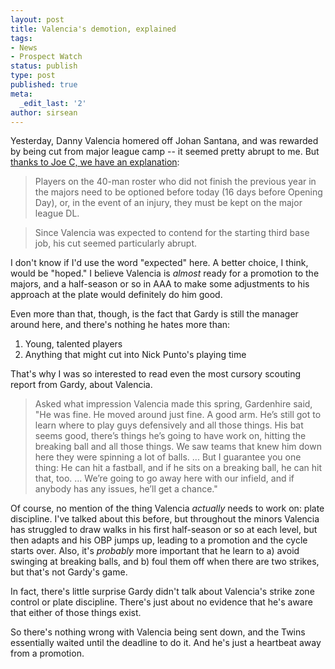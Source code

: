 ```yaml
---
layout: post
title: Valencia's demotion, explained
tags:
- News
- Prospect Watch
status: publish
type: post
published: true
meta:
  _edit_last: '2'
author: sirsean
---
```

Yesterday, Danny Valencia homered off Johan Santana, and was rewarded by being cut from major league camp -- it seemed pretty abrupt to me. But [thanks to Joe C, we have an explanation](http://www.startribune.com/sports/twins/blogs/88723132.html):

> Players on the 40-man roster who did not finish the previous year in the majors need to be optioned before today (16 days before Opening Day), or, in the event of an injury, they must be kept on the major league DL.

> Since Valencia was expected to contend for the starting third base job, his cut seemed particularly abrupt.

I don't know if I'd use the word "expected" here. A better choice, I think, would be "hoped." I believe Valencia is _almost_ ready for a promotion to the majors, and a half-season or so in AAA to make some adjustments to his approach at the plate would definitely do him good.

Even more than that, though, is the fact that Gardy is still the manager around here, and there's nothing he hates more than:

1. Young, talented players
2. Anything that might cut into Nick Punto's playing time

That's why I was so interested to read even the most cursory scouting report from Gardy, about Valencia.

> Asked what impression Valencia made this spring, Gardenhire said, "He was fine. He moved around just fine. A good arm. He’s still got to learn where to play guys defensively and all those things. His bat seems good, there’s things he’s going to have work on, hitting the breaking ball and all those things. We saw teams that knew him down here they were spinning a lot of balls. ... But I guarantee you one thing: He can hit a fastball, and if he sits on a breaking ball, he can hit that, too. ... We’re going to go away here with our infield, and if anybody has any issues, he’ll get a chance."

Of course, no mention of the thing Valencia _actually_ needs to work on: plate discipline. I've talked about this before, but throughout the minors Valencia has struggled to draw walks in his first half-season or so at each level, but then adapts and his OBP jumps up, leading to a promotion and the cycle starts over. Also, it's _probably_ more important that he learn to a) avoid swinging at breaking balls, and b) foul them off when there are two strikes, but that's not Gardy's game.

In fact, there's little surprise Gardy didn't talk about Valencia's strike zone control or plate discipline. There's just about no evidence that he's aware that either of those things exist.

So there's nothing wrong with Valencia being sent down, and the Twins essentially waited until the deadline to do it. And he's just a heartbeat away from a promotion.
